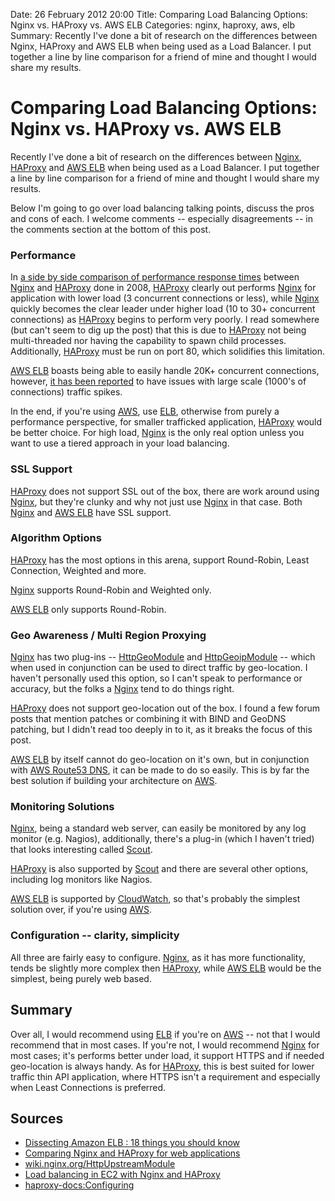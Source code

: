Date: 26 February 2012 20:00
Title: Comparing Load Balancing Options: Nginx vs. HAProxy vs. AWS ELB
Categories: nginx, haproxy, aws, elb
Summary: Recently I've done a bit of research on the differences between Nginx, HAProxy and AWS ELB when being used as a Load Balancer. I put together a line by line comparison for a friend of mine and thought I would share my results.

# Comparing Load Balancing Options: Nginx vs. HAProxy vs. AWS ELB

Recently I've done a bit of research on the differences between [Nginx], [HAProxy] and [AWS ELB] when being used as a Load Balancer. I put together a line by line comparison for a friend of mine and thought I would share my results.

Below I'm going to go over load balancing talking points, discuss the pros and cons of each. I welcome comments -- especially disagreements -- in the comments section at the bottom of this post.


### Performance

In [a side by side comparison of performance response times](http://affectioncode.wordpress.com/2008/06/11/comparing-nginx-and-haproxy-for-web-applications/) between [Nginx] and [HAProxy] done in 2008, [HAProxy] clearly out performs [Nginx] for application with lower load (3 concurrent connections or less), while [Nginx] quickly becomes the clear leader under higher load (10 to 30+ concurrent connections) as [HAProxy] begins to perform very poorly. I read somewhere (but can't seem to dig up the post) that this is due to [HAProxy] not being multi-threaded nor having the capability to spawn child processes. Additionally, [HAProxy] must be run on port 80, which solidifies this limitation. 

[AWS ELB] boasts being able to easily handle 20K+ concurrent connections, however, [it has been reported][1] to have issues with large scale (1000's of connections) traffic spikes.

In the end, if you're using [AWS], use [ELB], otherwise from purely a performance perspective, for smaller trafficked application, [HAProxy] would be better choice. For high load, [Nginx] is the only real option unless you want to use a tiered approach in your load balancing. 


### SSL Support

[HAProxy] does not support SSL out of the box, there are work around using [Nginx], but they're clunky and why not just use [Nginx] in that case. Both [Nginx] and [AWS ELB] have SSL support.


### Algorithm Options

[HAProxy] has the most options in this arena, support Round-Robin, Least Connection, Weighted and more.

[Nginx] supports Round-Robin and Weighted only.

[AWS ELB] only supports Round-Robin.


### Geo Awareness / Multi Region Proxying

[Nginx] has two plug-ins -- [HttpGeoModule](http://wiki.nginx.org/HttpGeoModule) and [HttpGeoipModule](http://wiki.nginx.org/HttpGeoIPModule) -- which when used in conjunction can be used to direct traffic by geo-location. I haven't personally used this option, so I can't speak to performance or accuracy, but the folks a [Nginx] tend to do things right.

[HAProxy] does not support geo-location out of the box. I found a few forum posts that mention patches or combining it with BIND and GeoDNS patching, but I didn't read too deeply in to it, as it breaks the focus of this post.

[AWS ELB] by itself cannot do geo-location on it's own, but in conjunction with [AWS Route53 DNS](http://aws.amazon.com/route53/), it can be made to do so easily. This is by far the best solution if building your architecture on [AWS]. 


### Monitoring Solutions

[Nginx], being a standard web server, can easily be monitored by any log monitor (e.g. Nagios), additionally, there's a plug-in (which I haven't tried) that looks interesting called [Scout](https://scoutapp.com/plugin_urls/72-nginx-monitoring).

[HAProxy] is also supported by [Scout](http://blog.scoutapp.com/articles/2011/10/21/monitoring-haproxy) and there are several other options, including log monitors like Nagios.

[AWS ELB] is supported by [CloudWatch](http://aws.amazon.com/cloudwatch/), so that's probably the simplest solution over, if you're using [AWS].


### Configuration -- clarity, simplicity

All three are fairly easy to configure. [Nginx], as it has more functionality, tends be slightly more complex then [HAProxy], while [AWS ELB] would be the simplest, being purely web based. 


## Summary

Over all, I would recommend using [ELB] if you're on [AWS] -- not that I would recommend that in most cases. If you're not, I would recommend [Nginx] for most cases; it's performs better under load, it support HTTPS and if needed geo-location is always handy. As for [HAProxy], this is best suited for lower traffic thin API application, where HTTPS isn't a requirement and especially when Least Connections is preferred.


## Sources

- [Dissecting Amazon ELB : 18 things you should know][1]
- [Comparing Nginx and HAProxy for web applications](http://affectioncode.wordpress.com/2008/06/11/comparing-nginx-and-haproxy-for-web-applications/)
- [wiki.nginx.org/HttpUpstreamModule](http://wiki.nginx.org/HttpUpstreamModule)
- [Load balancing in EC2 with Nginx and HAProxy](http://www.evanhoffman.com/evan/2012/01/09/load-balancing-in-ec2-with-nginx-and-haproxy/)
- [haproxy-docs:Configuring](http://code.google.com/p/haproxy-docs/wiki/Configuring)


[Nginx]:http://nginx.org/
[HAProxy]:http://haproxy.1wt.eu/
[AWS ELB]:http://aws.amazon.com/elasticloadbalancing/
[ELB]:http://aws.amazon.com/elasticloadbalancing/
[AWS]:http://aws.amazon.com/
[1]:http://harish11g.blogspot.com/2012/07/aws-elastic-load-balancing-elb-amazon.html

